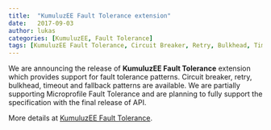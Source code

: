```yaml
---
title:  "KumuluzEE Fault Tolerance extension"
date:   2017-09-03
author: lukas
categories: [KumuluzEE, Fault Tolerance]
tags: [KumuluzEE Fault Tolerance, Circuit Breaker, Retry, Bulkhead, Timeout, Fallback, Microprofile Fault Tolerance]
---
```


We are announcing the release of **KumuluzEE Fault Tolerance** extension which provides support for fault tolerance patterns. Circuit breaker, retry, bulkhead, timeout and fallback patterns are available. We are partially supporting Microprofile Fault Tolerance and are planning to fully support the specification with the final release of API.

More details at [KumuluzEE Fault Tolerance](https://github.com/kumuluz/kumuluzee-fault-tolerance/blob/master/README.md).
